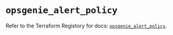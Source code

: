 # `opsgenie_alert_policy`

Refer to the Terraform Registory for docs: [`opsgenie_alert_policy`](https://registry.terraform.io/providers/opsgenie/opsgenie/0.6.35/docs/resources/alert_policy).
